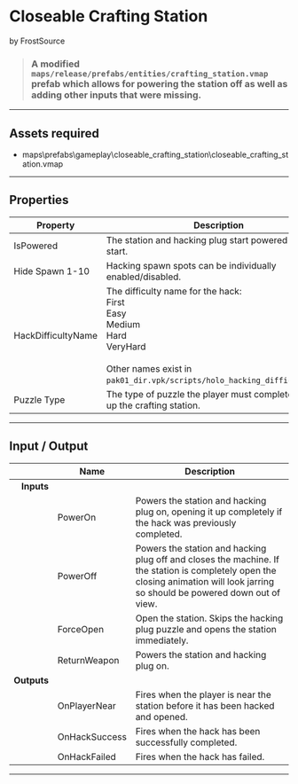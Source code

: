 # Closeable Crafting Station
by FrostSource

> ### A modified `maps/release/prefabs/entities/crafting_station.vmap` prefab which allows for powering the station off as well as adding other inputs that were missing.

---

## Assets required

- maps\prefabs\gameplay\closeable_crafting_station\closeable_crafting_station.vmap

---

## Properties

| Property | Description |
| - | - |
| IsPowered | The station and hacking plug start powered on map start.
| Hide Spawn 1-10 | Hacking spawn spots can be individually enabled/disabled.
| HackDifficultyName | The difficulty name for the hack:<br>First<br>Easy<br>Medium<br>Hard<br>VeryHard<br><br>Other names exist in `pak01_dir.vpk/scripts/holo_hacking_difficulty.txt`.
| Puzzle Type | The type of puzzle the player must complete to open up the crafting station.

---

## Input / Output

|| Name | Description |
| -: | - | - |
| **Inputs**
|| PowerOn | Powers the station and hacking plug on, opening it up completely if the hack was previously completed.
|| PowerOff | Powers the station and hacking plug off and closes the machine. If the station is completely open the closing animation will look jarring so should be powered down out of view.
|| ForceOpen | Open the station. Skips the hacking plug puzzle and opens the station immediately.
|| ReturnWeapon | Powers the station and hacking plug on.
| **Outputs**
|| OnPlayerNear | Fires when the player is near the station before it has been hacked and opened.
|| OnHackSuccess | Fires when the hack has been successfully completed.
|| OnHackFailed | Fires when the hack has failed.

---